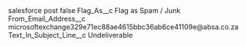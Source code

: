 <?xml version="1.0" encoding="UTF-8"?>
<CustomMetadata xmlns="http://soap.sforce.com/2006/04/metadata" xmlns:xsi="http://www.w3.org/2001/XMLSchema-instance" xmlns:xsd="http://www.w3.org/2001/XMLSchema">
    <label>salesforce post</label>
    <protected>false</protected>
    <values>
        <field>Flag_As__c</field>
        <value xsi:type="xsd:string">Flag as Spam / Junk</value>
    </values>
    <values>
        <field>From_Email_Address__c</field>
        <value xsi:type="xsd:string">microsoftexchange329e71ec88ae4615bbc36ab6ce41109e@absa.co.za</value>
    </values>
    <values>
        <field>Text_In_Subject_Line__c</field>
        <value xsi:type="xsd:string">Undeliverable</value>
    </values>
</CustomMetadata>
